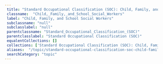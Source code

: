 ```yaml
--- 
 title: "Standard Occupational Classification (SOC): Child, Family, and School Social Workers" 
 classname:  "Child,_Family,_and_School_Social_Workers" 
 label: "Child, Family, and School Social Workers" 
 subclassname: "null" 
 subclasslabel: "null" 
 parentclassname: "Standard_Occupational_Classification_(SOC)" 
 parentclasslabel: "Standard Occupational Classification (SOC)" 
 equalentCollections: [] 
 collections: ['Standard Occupational Classification (SOC): Child, Family, and School Social Workers']
 aliases:  "/topic/standard-occupational-classification-soc-child-family-and-school-social-workers"  
 searchCategory: "topic" 
---
```

